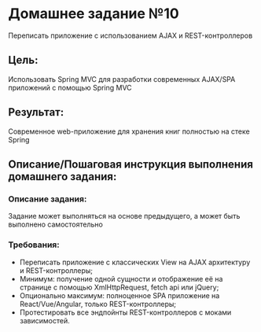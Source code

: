 # Домашнее задание №10
Переписать приложение с использованием AJAX и REST-контроллеров

## Цель:
Использовать Spring MVC для разработки современных AJAX/SPA приложений c помощью Spring MVC

## Результат:
Современное web-приложение для хранения книг полностью на стеке Spring

## Описание/Пошаговая инструкция выполнения домашнего задания:

### Описание задания:
Задание может выполняться на основе предыдущего, а может быть выполнено самостоятельно

### Требования:
* Переписать приложение с классических View на AJAX архитектуру и REST-контроллеры;
* Минимум: получение одной сущности и отображение её на странице с помощью XmlHttpRequest, fetch api или jQuery;
* Опционально максимум: полноценное SPA приложение на React/Vue/Angular, только REST-контроллеры;
* Протестировать все эндпойнты REST-контроллеров с моками зависимостей.
